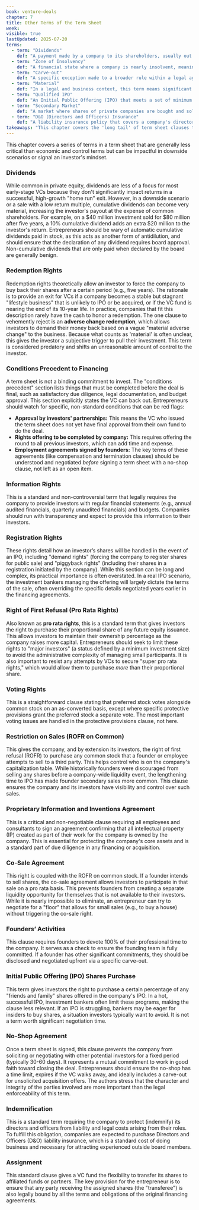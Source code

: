 ```yaml
---
book: venture-deals
chapter: 7
title: Other Terms of the Term Sheet
week: 
visible: true
lastUpdated: 2025-07-20
terms:
  - term: "Dividends"
    def: "A payment made by a company to its shareholders, usually out of its profits, as a way to share the company's earnings with its owners. Dividends can be paid in cash or in additional stock. While common for large public companies, they are less of a focus in startups, which typically reinvest all earnings back into the business to fuel growth."
  - term: "Zone of Insolvency"
    def: "A financial state where a company is nearly insolvent, meaning its liabilities are greater than its assets. When a company enters this zone, the board of directors' legal duty shifts from maximizing value for shareholders to preserving assets for the benefit of its creditors."
  - term: "Carve-out"
    def: "A specific exception made to a broader rule within a legal agreement. It 'carves out' a particular situation, exempting it from a clause's restrictions. For example, a founder might negotiate a carve-out to a 'no-shop' agreement that allows them to entertain unsolicited acquisition offers, even while being restricted from seeking other financing."
  - term: "Material"
    def: "In a legal and business context, this term means significant enough to be relevant to a decision. A 'material' fact, event, or amount is one that a reasonable person (like an investor or board member) would consider important when making a choice. For example, a dividend payment becomes 'material' when it is large enough to significantly alter an investor's overall return."
  - term: "Qualified IPO"
    def: "An Initial Public Offering (IPO) that meets a set of minimum criteria negotiated in the financing documents, typically a minimum amount of money to be raised (e.g., $50 million) and a minimum price per share."
  - term: "Secondary Market"
    def: "A market where shares of private companies are bought and sold. Unlike a public stock exchange, these transactions happen between private parties (e.g., founders selling to new investors) and are subject to company approval and rights of first refusal."
  - term: "D&O (Directors and Officers) Insurance"
    def: "A liability insurance policy that covers a company's directors and officers from personal financial losses if they are sued for alleged wrongful acts while managing the company. It is considered essential for attracting and protecting outside board members."
takeaways: "This chapter covers the 'long tail' of term sheet clauses that, while less critical than economics and control, can still have significant implications. Understanding these terms is valuable for any major negotiation, as it teaches the importance of reading the fine print, recognizing standard 'boilerplate' versus potentially problematic clauses, and understanding how these terms can protect you or create obligations in different scenarios, especially when things don't go as planned."
---
```


This chapter covers a series of terms in a term sheet that are generally less critical than economic and control terms but can be impactful in downside scenarios or signal an investor's mindset.

### Dividends
While common in private equity, dividends are less of a focus for most early-stage VCs because they don't significantly impact returns in a successful, high-growth "home run" exit. However, in a downside scenario or a sale with a low return multiple, cumulative dividends can become very material, increasing the investor's payout at the expense of common shareholders. For example, on a $40 million investment sold for $80 million after five years, a 10% cumulative dividend adds an extra $20 million to the investor's return. Entrepreneurs should be wary of automatic cumulative dividends paid in stock, as this acts as another form of antidilution, and should ensure that the declaration of any dividend requires board approval. Non-cumulative dividends that are only paid when declared by the board are generally benign.

### Redemption Rights
Redemption rights theoretically allow an investor to force the company to buy back their shares after a certain period (e.g., five years). The rationale is to provide an exit for VCs if a company becomes a stable but stagnant "lifestyle business" that is unlikely to IPO or be acquired, or if the VC fund is nearing the end of its 10-year life. In practice, companies that fit this description rarely have the cash to honor a redemption. The one clause to vehemently reject is an **adverse change redemption**, which allows investors to demand their money back based on a vague "material adverse change" to the business. Because what counts as 'material' is often unclear, this gives the investor a subjective trigger to pull their investment. This term is considered predatory and shifts an unreasonable amount of control to the investor.

### Conditions Precedent to Financing
A term sheet is not a binding commitment to invest. The "conditions precedent" section lists things that must be completed before the deal is final, such as satisfactory due diligence, legal documentation, and budget approval. This section explicitly states the VC can back out. Entrepreneurs should watch for specific, non-standard conditions that can be red flags:
* **Approval by investors' partnerships:** This means the VC who issued the term sheet does not yet have final approval from their own fund to do the deal.
* **Rights offering to be completed by company:** This requires offering the round to all previous investors, which can add time and expense.
* **Employment agreements signed by founders:** The key terms of these agreements (like compensation and termination clauses) should be understood and negotiated *before* signing a term sheet with a no-shop clause, not left as an open item.

### Information Rights
This is a standard and non-controversial term that legally requires the company to provide investors with regular financial statements (e.g., annual audited financials, quarterly unaudited financials) and budgets. Companies should run with transparency and expect to provide this information to their investors.

### Registration Rights
These rights detail how an investor’s shares will be handled in the event of an IPO, including "demand rights" (forcing the company to register shares for public sale) and "piggyback rights" (including their shares in a registration initiated by the company). While this section can be long and complex, its practical importance is often overstated. In a real IPO scenario, the investment bankers managing the offering will largely dictate the terms of the sale, often overriding the specific details negotiated years earlier in the financing agreements.

### Right of First Refusal (Pro Rata Rights)
Also known as **pro rata rights**, this is a standard term that gives investors the right to purchase their proportional share of any future equity issuance. This allows investors to maintain their ownership percentage as the company raises more capital. Entrepreneurs should seek to limit these rights to "major investors" (a status defined by a minimum investment size) to avoid the administrative complexity of managing small participants. It is also important to resist any attempts by VCs to secure "super pro rata rights," which would allow them to purchase *more* than their proportional share.

### Voting Rights
This is a straightforward clause stating that preferred stock votes alongside common stock on an as-converted basis, except where specific protective provisions grant the preferred stock a separate vote. The most important voting issues are handled in the protective provisions clause, not here.

### Restriction on Sales (ROFR on Common)
This gives the company, and by extension its investors, the right of first refusal (ROFR) to purchase any common stock that a founder or employee attempts to sell to a third party. This helps control who is on the company's capitalization table. While historically founders were discouraged from selling any shares before a company-wide liquidity event, the lengthening time to IPO has made founder secondary sales more common. This clause ensures the company and its investors have visibility and control over such sales.

### Proprietary Information and Inventions Agreement
This is a critical and non-negotiable clause requiring all employees and consultants to sign an agreement confirming that all intellectual property (IP) created as part of their work for the company is owned by the company. This is essential for protecting the company's core assets and is a standard part of due diligence in any financing or acquisition.

### Co-Sale Agreement
This right is coupled with the ROFR on common stock. If a founder intends to sell shares, the co-sale agreement allows investors to participate in that sale on a pro rata basis. This prevents founders from creating a separate liquidity opportunity for themselves that is not available to their investors. While it is nearly impossible to eliminate, an entrepreneur can try to negotiate for a "floor" that allows for small sales (e.g., to buy a house) without triggering the co-sale right.

### Founders’ Activities
This clause requires founders to devote 100% of their professional time to the company. It serves as a check to ensure the founding team is fully committed. If a founder has other significant commitments, they should be disclosed and negotiated upfront via a specific carve-out.

### Initial Public Offering (IPO) Shares Purchase
This term gives investors the right to purchase a certain percentage of any "friends and family" shares offered in the company's IPO. In a hot, successful IPO, investment bankers often limit these programs, making the clause less relevant. If an IPO is struggling, bankers may be eager for insiders to buy shares, a situation investors typically want to avoid. It is not a term worth significant negotiation time.

### No-Shop Agreement
Once a term sheet is signed, this clause prevents the company from soliciting or negotiating with other potential investors for a fixed period (typically 30-60 days). It represents a mutual commitment to work in good faith toward closing the deal. Entrepreneurs should ensure the no-shop has a time limit, expires if the VC walks away, and ideally includes a carve-out for unsolicited acquisition offers. The authors stress that the character and integrity of the parties involved are more important than the legal enforceability of this term.

### Indemnification
This is a standard term requiring the company to protect (indemnify) its directors and officers from liability and legal costs arising from their roles. To fulfill this obligation, companies are expected to purchase Directors and Officers (D&O) liability insurance, which is a standard cost of doing business and necessary for attracting experienced outside board members.

### Assignment
This standard clause gives a VC fund the flexibility to transfer its shares to affiliated funds or partners. The key provision for the entrepreneur is to ensure that any party receiving the assigned shares (the "transferee") is also legally bound by all the terms and obligations of the original financing agreements.
